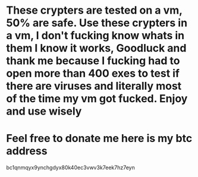 # These crypters are tested on a vm, 50% are safe. Use these crypters in a vm, I don't fucking know whats in them I know it works, Goodluck and thank me because I fucking had to open more than 400 exes to test if there are viruses and literally most of the time my vm got fucked. Enjoy and use wisely 




# Feel free to donate me here is my btc address
bc1qnmqyx9ynchgdyx80k40ec3vwv3k7eek7hz7eyn
